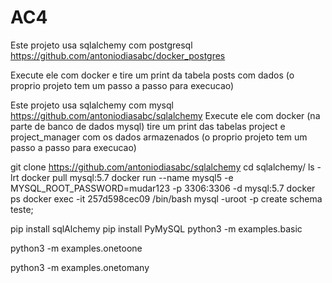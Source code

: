 # AC4

Este projeto usa sqlalchemy com postgresql
https://github.com/antoniodiasabc/docker_postgres

Execute ele com docker e tire um print da tabela posts com dados
(o proprio projeto tem um passo a passo para execucao)

Este projeto usa sqlalchemy com mysql
https://github.com/antoniodiasabc/sqlalchemy
Execute ele com docker (na parte de banco de dados mysql) tire um print das tabelas project e project_manager  com os dados armazenados
(o proprio projeto tem um passo a passo para execucao)



git clone https://github.com/antoniodiasabc/sqlalchemy
cd sqlalchemy/
ls -lrt
docker pull mysql:5.7
docker run --name mysql5 -e MYSQL_ROOT_PASSWORD=mudar123 -p 3306:3306 -d mysql:5.7
docker ps
docker exec -it 257d598cec09 /bin/bash
mysql -uroot -p
create schema teste;


pip install sqlAlchemy
pip install PyMySQL
python3 -m examples.basic

python3 -m examples.onetoone

python3 -m examples.onetomany
